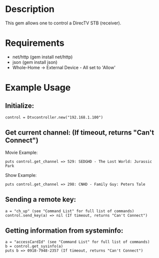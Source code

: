 Description
============
This gem allows one to control a DirecTV STB (receiver).

Requirements
============

+ net/http (gem install net/http)
+ json (gem install json)
+ Whole-Home -> External Device - All set to 'Allow'

Example Usage
=============

Initialize:
-----------

	control = Dtvcontroller.new("192.168.1.100")

Get current channel: (If timeout, returns "Can't Connect")
----------------------------------------------------------

Movie Example:

	puts control.get_channel => 529: SEDGHD - The Lost World: Jurassic Park 
	
Show Example:

	puts control.get_channel => 298: CNHD - Family Guy: Peters Tale

Sending a remote key:
---------------------

	a = "ch_up" (see "Command List" for full list of commands)
	control.send_key(a) => nil (If timeout, returns "Can't Connect")

Getting information from systeminfo:
------------------------------------

	a = "accessCardId" (see "Command List" for full list of commands)
	b = control.get_sysinfo(a)
	puts b => 0918-7948-2357 (If timeout, returns "Can't Connect")
